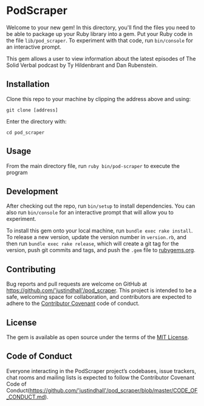 # PodScraper

Welcome to your new gem! In this directory, you'll find the files you need to be able to package up your Ruby library into a gem. Put your Ruby code in the file `lib/pod_scraper`. To experiment with that code, run `bin/console` for an interactive prompt.

This gem allows a user to view information about the latest episodes of The Solid Verbal podcast by Ty Hildenbrant and Dan Rubenstein.

## Installation

Clone this repo to your machine by clipping the address above and using:

```git clone [address]```

Enter the directory with:

```cd pod_scraper```

## Usage

From the main directory file, run ```ruby bin/pod-scraper``` to execute the program

## Development

After checking out the repo, run `bin/setup` to install dependencies. You can also run `bin/console` for an interactive prompt that will allow you to experiment.

To install this gem onto your local machine, run `bundle exec rake install`. To release a new version, update the version number in `version.rb`, and then run `bundle exec rake release`, which will create a git tag for the version, push git commits and tags, and push the `.gem` file to [rubygems.org](https://rubygems.org).

## Contributing

Bug reports and pull requests are welcome on GitHub at https://github.com/'justindhall'/pod_scraper. This project is intended to be a safe, welcoming space for collaboration, and contributors are expected to adhere to the [Contributor Covenant](http://contributor-covenant.org) code of conduct.

## License

The gem is available as open source under the terms of the [MIT License](https://opensource.org/licenses/MIT).

## Code of Conduct

Everyone interacting in the PodScraper project’s codebases, issue trackers, chat rooms and mailing lists is expected to follow the Contributor Covenant Code of Conduct(https://github.com/'justindhall'/pod_scraper/blob/master/CODE_OF_CONDUCT.md).
